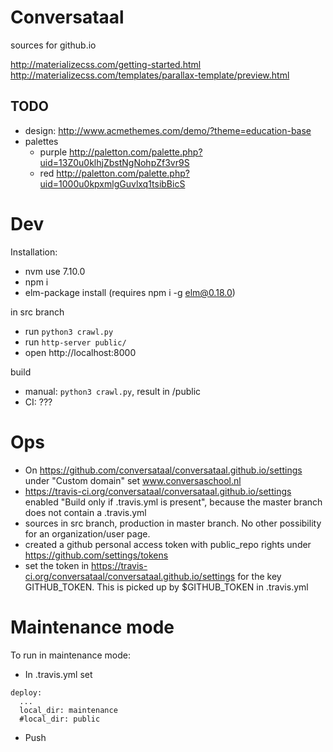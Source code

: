 # Conversataal
sources for github.io

http://materializecss.com/getting-started.html
http://materializecss.com/templates/parallax-template/preview.html

## TODO

* design: http://www.acmethemes.com/demo/?theme=education-base
* palettes
    * purple http://paletton.com/palette.php?uid=13Z0u0klhjZbstNgNohpZf3vr9S
    * red http://paletton.com/palette.php?uid=1000u0kpxmlgGuvlxq1tsibBicS

# Dev

Installation:

* nvm use 7.10.0
* npm i
* elm-package install (requires npm i -g elm@0.18.0)

in src branch

* run `python3 crawl.py`
* run `http-server public/`
* open http://localhost:8000

build

* manual: `python3 crawl.py`, result in /public
* CI: ???

# Ops

* On https://github.com/conversataal/conversataal.github.io/settings under "Custom domain" set www.conversaschool.nl
* https://travis-ci.org/conversataal/conversataal.github.io/settings enabled "Build only if .travis.yml is present", because the master branch does not contain a .travis.yml
* sources in src branch, production in master branch. No other possibility for an organization/user page.
* created a github personal access token with public_repo rights under https://github.com/settings/tokens
* set the token in https://travis-ci.org/conversataal/conversataal.github.io/settings for the key GITHUB_TOKEN. This is picked up by $GITHUB_TOKEN in .travis.yml

# Maintenance mode

To run in maintenance mode:

* In .travis.yml set
```
deploy:
  ...
  local_dir: maintenance
  #local_dir: public
```
* Push